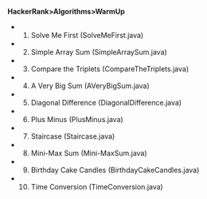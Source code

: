 **HackerRank>Algorithms>WarmUp**
- 1) Solve Me First (SolveMeFirst.java)
- 2) Simple Array Sum (SimpleArraySum.java)
- 3) Compare the Triplets (CompareTheTriplets.java)
- 4) A Very Big Sum (AVeryBigSum.java)
- 5) Diagonal Difference (DiagonalDifference.java)
- 6) Plus Minus (PlusMinus.java)
- 7) Staircase (Staircase.java)
- 8) Mini-Max Sum (Mini-MaxSum.java)
- 9) Birthday Cake Candles (BirthdayCakeCandles.java)
- 10) Time Conversion (TimeConversion.java)
